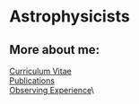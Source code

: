 # Astrophysicists


## More about me:
[Curriculum Vitae](./curriculum-vitae.html)\
[Publications](./publications.html)\
[Observing Experience](./observing.html)\



